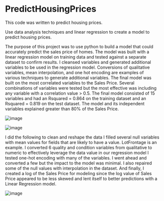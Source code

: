 # PredictHousingPrices
This code was written to predict housing prices.

Use data analysis techniques and linear regression to create a model to predict housing prices.

The purpose of this project was to use python to build a model that could accurately predict the sales price of homes.
The model was built with a linear regression model on training data and tested against a separate dataset to confirm results.
I cleansed variables and generated additional variables to be used in the regression model.
Conversions of qualitative variables, mean interpolation, and one hot encoding are examples of various techniques to generate additional variables.
The final model was built on the most correlated variables to the Sales Price.
Several combinations of variables were tested but the most effective was including any variable with a correlation value > 0.5.
The final model consisted of 15 variables and had an Rsquared = 0.864 on the training dataset and an Rsquared = 0.819 on the test dataset.
The model and its independent variables explained greater than 80% of the Sales Price.

![image](https://github.com/spbrooks74/PredictHousingPrices/assets/155562862/9bd69900-134f-4c32-a402-848a3b1145b0)

![image](https://github.com/spbrooks74/PredictHousingPrices/assets/155562862/aab862d8-175c-4d66-94d3-3994ea1ee5a5)

I did the following to clean and reshape the data
I filled several null variables with mean values for fields that are likely to have a value.  LotFrontage is an example.
I converted 6 quality and condition variables from qualitative to numeric to effectively leverage the data value in our regression model
I tested one-hot encoding with many of the variables.  I went ahead and converted a few but the impact to the model was minimal.
I also repaired some of the null values with interpolation in the dataset.
And finally, I created a log of the Sales Price for modeling since the log value of Sales Price appeared to be less skewed and lent itself to better predictions with a Linear Regression model.

![image](https://github.com/spbrooks74/PredictHousingPrices/assets/155562862/8d22f734-c6ee-4d13-b934-52c353305769)
